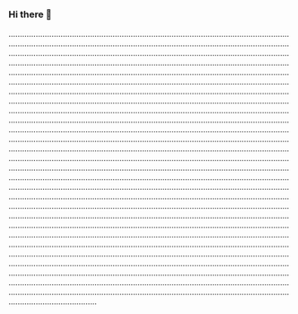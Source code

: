 ### Hi there 👋

.......................................................................................................................................................................................................................................................................................................................................................................................................................................................................................................................................................................................................................................................................................................................................................................................................................................................................................................................................................................................................................................................................................................................................................................................................................................................................................................................................................................................................................................................................................................................................................................................................................................................................................................................................................................................................................................................................................................................................................................................................................................................................................................................................................................................................................................................................................................................................................................................................................................................................................................................................................................................................................................................................................................................................................................................................................................................................................................................................................................................................................................................................................................................................................................................................................................................................................................................................................................................................................................................................................................................................................................................................................................................